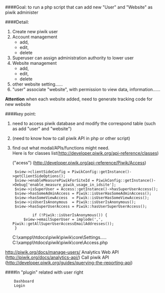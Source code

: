 
####Goal: to run a php script that can add new "User" and "Website" as piwik administer

####Detail:
1. Create new piwik user
2. Account management
	- add,
	- edit,
	- delete
3. Superuser can assign administration authority to lower user
4. Website management
	- add,
	- edit,
	- delete
5.	other website setting......
6. "user" associate "website", with permission to view data, information......

**Attention**
when each website added, need to generate tracking code for new website


####key point:
1. need to access piwik database and modify the correspond table (such as add "user" and "website")  
2. (need to know how to call piwik API in php or other script)  
3. find out what modal/APIs/functions might need.   
Here is for classes list(http://developer.piwik.org/api-reference/classes)

	("acess") (http://developer.piwik.org/api-reference/Piwik/Access)

        $view->clientSideConfig = PiwikConfig::getInstance()->getClientSideOptions();
        $view->enableMeasurePiwikForSiteId = PiwikConfig::getInstance()->Debug['enable_measure_piwik_usage_in_idsite'];
        $view->isSuperUser = Access::getInstance()->hasSuperUserAccess();
        $view->hasSomeAdminAccess = Piwik::isUserHasSomeAdminAccess();
        $view->hasSomeViewAccess  = Piwik::isUserHasSomeViewAccess();
        $view->isUserIsAnonymous  = Piwik::isUserIsAnonymous();
        $view->hasSuperUserAccess = Piwik::hasUserSuperUserAccess();
		
		        if (!Piwik::isUserIsAnonymous()) {
            $view->emailSuperUser = implode(',', Piwik::getAllSuperUserAccessEmailAddresses());
        }
		
		
	C:\xampp\htdocs\piwik\piwik\core\Settings\.....
	C:\xampp\htdocs\piwik\piwik\core\Access.php
	
	
http://piwik.org/docs/manage-users/
Analytics Web API (http://piwik.org/docs/analytics-api/)
Call piwik API (http://developer.piwik.org/guides/querying-the-reporting-api)

####In "plugin" related with user right

		Dashboard 
		Login 



